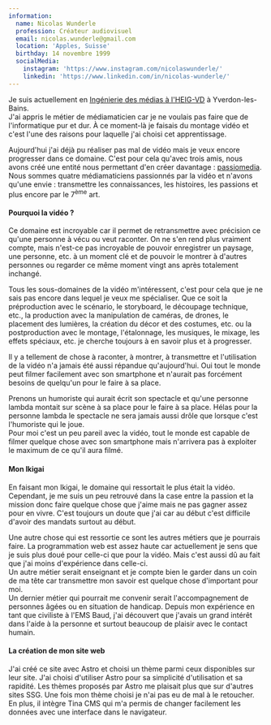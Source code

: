 ```yaml
---
information:
  name: Nicolas Wunderle
  profession: Créateur audiovisuel
  email: nicolas.wunderle@gmail.com
  location: 'Apples, Suisse'
  birthday: 14 novembre 1999
  socialMedia:
    instagram: 'https://www.instagram.com/nicolaswunderle/'
    linkedin: 'https://www.linkedin.com/in/nicolas-wunderle/'
---
```


<p>Je suis actuellement en <a href="https://heig-vd.ch/formation/bachelor/ingenierie-des-medias/" target="_blank" rel="noopener noreferrer" class="font-semibold dark:text-white cursor-pointer duration-300 transition hover:text-btn-primary dark:hover:text-btn-primary">Ingénierie des médias à l'HEIG-VD</a> à Yverdon-les-Bains.<br /> J'ai appris le métier de médiamaticien car je ne voulais pas faire que de l'informatique pur et dur. À ce moment-là je faisais du montage vidéo et c'est l'une des raisons pour laquelle j'ai choisi cet apprentissage.</p>
<p>Aujourd'hui j'ai déjà pu réaliser pas mal de vidéo mais je veux encore progresser dans ce domaine. C'est pour cela qu'avec trois amis, nous avons créé une entité nous permettant d'en créer davantage : <a href="https://passiomedia.ch/" target="_blank" rel="noopener noreferrer" class="font-semibold dark:text-white cursor-pointer duration-300 transition hover:text-btn-primary dark:hover:text-btn-primary">passiomedia</a>. Nous sommes quatre médiamaticiens passionnés par la vidéo et n'avons qu'une envie : transmettre les connaissances, les histoires, les passions et plus encore par le 7<sup>ème</sup> art.</p>
<h4 class="text-[1.8rem] dark:text-white font-bold font-robotoSlab pb-5">Pourquoi la vidéo ?</h4>
<p>Ce domaine est incroyable car il permet de retransmettre avec précision ce qu'une personne à vécu ou veut raconter. On ne s'en rend plus vraiment compte, mais n'est-ce pas incroyable de pouvoir enregistrer un paysage, une personne, etc. à un moment clé et de pouvoir le montrer à d'autres personnes ou regarder ce même moment vingt ans après totalement inchangé.</p>
<p>Tous les sous-domaines de la vidéo m'intéressent, c'est pour cela que je ne sais pas encore dans lequel je veux me spécialiser. Que ce soit la préproduction avec le scénario, le storyboard, le découpage technique, etc., la production avec la manipulation de caméras, de drones, le placement des lumières, la création du décor et des costumes, etc. ou la postproduction avec le montage, l'étalonnage, les musiques, le mixage, les effets spéciaux, etc. je cherche toujours à en savoir plus et à progresser.</p>
<p>Il y a tellement de chose à raconter, à montrer, à transmettre et l'utilisation de la vidéo n'a jamais été aussi répandue qu'aujourd'hui. Oui tout le monde peut filmer facilement avec son smartphone et n'aurait pas forcément besoins de quelqu'un pour le faire à sa place.</p>
<p>Prenons un humoriste qui aurait écrit son spectacle et qu'une personne lambda montait sur scène à sa place pour le faire à sa place. Hélas pour la personne lambda le spectacle ne sera jamais aussi drôle que lorsque c'est l'humoriste qui le joue.<br/> Pour moi c'est un peu pareil avec la vidéo, tout le monde est capable de filmer quelque chose avec son smartphone mais n'arrivera pas à exploiter le maximum de ce qu'il aura filmé.</p>
<h4 class="text-[1.8rem] dark:text-white font-bold font-robotoSlab pb-5">Mon Ikigai</h4>
<p>En faisant mon Ikigai, le domaine qui ressortait le plus était la vidéo. Cependant, je me suis un peu retrouvé dans la case entre la passion et la mission donc faire quelque chose que j'aime mais ne pas gagner assez pour en vivre. C'est toujours un doute que j'ai car au début c'est difficile d'avoir des mandats surtout au début.</p>
<p>Une autre chose qui est ressortie ce sont les autres métiers que je pourrais faire. La programmation web est assez haute car actuellement je sens que je suis plus doué pour celle-ci que pour la vidéo. Mais c'est aussi dû au fait que j'ai moins d'expérience dans celle-ci.<br /> Un autre métier serait enseignant et je compte bien le garder dans un coin de ma tête car transmettre mon savoir est quelque chose d'important pour moi.<br /> Un dernier métier qui pourrait me convenir serait l'accompagnement de personnes âgées ou en situation de handicap. Depuis mon expérience en tant que civiliste à l'EMS Baud, j'ai découvert que j'avais un grand intérêt dans l'aide à la personne et surtout beaucoup de plaisir avec le contact humain.</p>
<h4 class="text-[1.8rem] dark:text-white font-bold font-robotoSlab pb-5">La création de mon site web</h4>
<p>J'ai créé ce site avec Astro et choisi un thème parmi ceux disponibles sur leur site. J'ai choisi d'utiliser Astro pour sa simplicité d'utilisation et sa rapidité. Les thèmes proposés par Astro me plaisait plus que sur d'autres sites SSG. Une fois mon thème choisi je n'ai pas eu de mal à le retoucher. En plus, il intègre Tina CMS qui m'a permis de changer facilement les données avec une interface dans le navigateur.</p>
